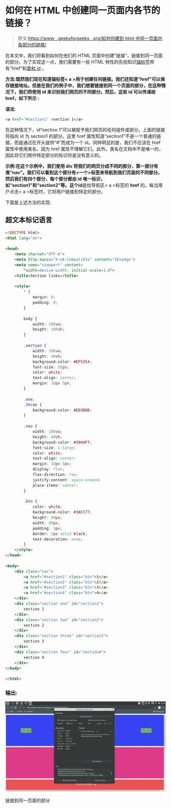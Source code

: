 # 如何在 HTML 中创建同一页面内各节的链接？

> 原文:[https://www . geeksforgeeks . org/如何创建到 html 中同一页面内各部分的链接/](https://www.geeksforgeeks.org/how-to-create-links-to-sections-within-the-same-page-in-html/)

在本文中，我们将看到如何在他们的 HTML 页面中创建“链接”，链接到同一页面的部分。为了实现这一点，我们需要有一些 HTML 特性的先验知识[锚标签](https://www.geeksforgeeks.org/html-a-tag/)带有“href”和[类和 id](https://www.geeksforgeeks.org/difference-between-an-id-and-class-in-html/) 。

**方法:**既然我们现在知道锚标签< a >用于创建任何链接。我们还知道“href”可以保存链接地址。但是在我们的例子中，我们想要链接到同一个页面的部分，在这种情况下，我们将使用 **id** 来**识别我们网页的不同部分。然后，这些 id 可以传递给 href，如下所示 **:****

**语法:**

```html
<a href="#section1" >section 1</a>
```

在这种情况下，id“section 1”可以被赋予我们网页的任何组件或部分。上面的链接将指向 id 为 section1 的部分。这里 href 属性知道“section1”不是一个普通的链接，而是通过在开头提供“#”而成为一个 id。同样明显的是，我们不应该在 href 属性中使用类名，因为 href 属性不理解它们。此外，类名在文档中不是唯一的，因此将它们用作特定部分的标识符是没有意义的。

**示例:**在这个示例中，我们使用 div 将我们的网页分成不同的部分，第一部分有类“nav”。我们可以看到这个部分有<一个>标签来导航到我们页面的不同部分。然后我们有四个部分，每个部分都由 id 唯一标识，如“section1”和“section2”等。这个**id**是给导航区< a >标签的 **href** 的。每当用户点击< a >标签时，它将用户链接到特定的部分。

下面是上述方法的实现:

## 超文本标记语言

```html
<!DOCTYPE html>
<html lang="en">

<head>
    <meta charset="UTF-8">
    <meta http-equiv="X-UA-Compatible" content="IE=edge">
    <meta name="viewport" content=
        "width=device-width, initial-scale=1.0">
    <title>Section links</title>

    <style>
        * {
            margin: 0;
            padding: 0;
        }

        body {
            width: 100vw;
            height: 100vh;
        }

        .section {
            width: 100vw;
            height: 40vh;
            background-color: #EF5354;
            font-size: 50px;
            color: white;
            text-align: center;
            margin: 10px 5px;
        }

        .one,
        .three {
            background-color: #E03B8B;
        }

        .nav {
            width: 100vw;
            height: 40vh;
            background-color: #3944F7;
            font-size: x-large;
            color: white;
            text-align: center;
            margin: 10px 5px;
            display: flex;
            flex-direction: row;
            justify-content: space-around;
            place-items: center;
        }

        .btn {
            color: white;
            background-color: #38CC77;
            height: 40px;
            width: 90px;
            padding: 2px;
            border: 2px solid black;
            text-decoration: none;
        }
    </style>
</head>

<body>
    <div class="nav">
        <a href="#section1" class="btn">1</a>
        <a href="#section2" class="btn">2</a>
        <a href="#section3" class="btn">3</a>
        <a href="#section4" class="btn">4</a>
    </div>
    <div class="section one" id="section1">
        section 1
    </div>
    <div class="section two" id="section2">
        section 2
    </div>
    <div class="section three" id="section3">
        section 3
    </div>
    <div class="section four" id="section4">
        section 4
    </div>
</body>

</html>
```

### 输出:

![](img/ba0cc27b2be2595e7709afd150f099ae.png)

链接到同一页面的部分